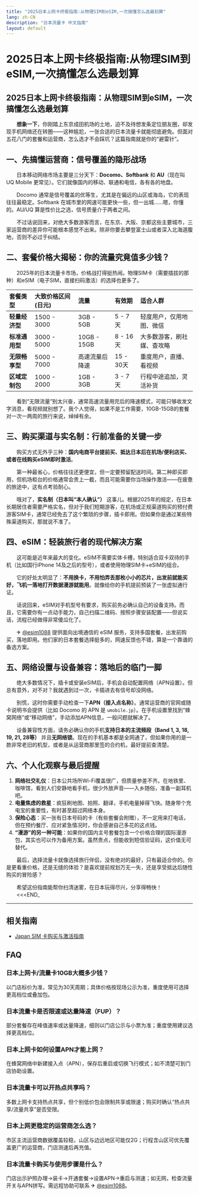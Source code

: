 ```yaml
---
title: "2025日本上网卡终极指南:从物理SIM到eSIM,一次搞懂怎么选最划算"
lang: zh-CN
description: "日本流量卡 中文指南"
layout: default
---
```

# 2025日本上网卡终极指南:从物理SIM到eSIM,一次搞懂怎么选最划算

## 2025日本上网卡终极指南：从物理SIM到eSIM，一次搞懂怎么选最划算

　　**想象一下**，你刚踏上东京成田机场的土地，迫不及待想发条定位朋友圈，却发现手机网络还在转圈——这种尴尬，一张合适的日本流量卡就能彻底避免。但面对五花八门的套餐和运营商，怎么选才不会踩坑？这篇指南就是你的“避雷针”。

## 一、先搞懂运营商：信号覆盖的隐形战场

　　日本移动网络市场主要是三分天下：**Docomo、Softbank** 和 **AU**（现在叫 UQ Mobile 更常见）。它们就像国内的移动、联通和电信，各有各的地盘。

　　Docomo 通常是信号覆盖的优等生，尤其是在偏远的山区或海岛，它的表现往往最稳定。Softbank 在城市里的网速可能更快一些，但一出城……嗯，你懂的。AU/UQ 算是性价比之选，信号质量介于两者之间。

　　不过话说回来，对绝大多数游客而言，在东京、大阪、京都这些主要城市，三家运营商的差异你可能根本感觉不出来。除非你要去攀登富士山或者深入北海道腹地，否则不必过于纠结。

## 二、套餐价格大揭秘：你的流量究竟值多少钱？

　　2025年的日本流量卡市场，价格战打得挺热闹。物理SIM卡（需要插拔的那种）和eSIM（电子SIM，直接扫码激活）的选择也更多了。

| 套餐类型 | 大致价格区间 (日元) | 流量 | 有效期 | 适合人群 |
| :--- | :--- | :--- | :--- | :--- |
| **轻量经济型** | 1500 - 3000 | 3GB - 5GB | 5 - 7天 | 轻度用户，仅用地图、微信 |
| **标准通用型** | 3000 - 5000 | 10GB - 15GB | 8 - 16天 | 大多数游客，刷社媒、查攻略 |
| **无限畅享型** | 5000 - 7000 | 高速流量后降速 | 15 - 30天 | 重度用户，直播、看视频 |
| **区域定制包** | 1000 - 2000 | 1GB - 3GB | 3 - 7天 | 行程中途追加，灵活补货 |

　　看到“无限流量”别太兴奋，通常高速流量用完后的降速模式，可能只够收发文字消息，看视频就别想了。我个人觉得，如果不是工作需要，10GB-15GB的套餐对一次一两周的旅行来说，绰绰有余。

## 三、购买渠道与实名制：行前准备的关键一步

　　购买方式无外乎三种：**国内电商平台提前买、抵达日本后在机场/便利店买、或者在线购买eSIM即时激活**。

　　第一种最省心，价格往往还更便宜，但一定要预留配送时间。第二种即买即用，但机场柜台的价格通常会贵上一截，而且可能需要你当场操作激活——在疲惫的旅途中，这有点考验耐心。

　　哦对了，**实名制（日本叫“本人确认”）** 这事儿。根据2025年的规定，在日本长期居住者需要严格实名，但对于我们短期游客，在机场或正规渠道购买的预付费游客SIM卡，通常已经免去了这个繁琐的步骤，插卡即用。但如果你是通过某些特殊渠道购买，那就说不准了。

## 四、eSIM：轻装旅行者的现代解决方案

　　这可能是近年来最大的变化。eSIM不需要实体卡槽，特别适合双卡双待的手机（比如国行iPhone 14及之后的型号），或者使用物理SIM卡+eSIM的组合。

　　它的好处太明显了：**不用换卡，不用怕弄丢那枚小小的芯片，出发前就能买好，飞机一落地打开数据漫游就能用**。就像给你的手机提前预装了一张虚拟通行证。

　　话说回来，eSIM对手机型号有要求，购买前务必确认自己的设备支持。而且，它需要你有一点动手能力，自己扫描二维码、按照步骤安装配置——但说实话，流程已经做得非常傻瓜化了。

　　✈ [@esim1088](https://t.me/s/esim1088) 提供面向出境通信的 eSIM 服务，支持多国套餐，出发前购买，落地即用。他们家的日本套餐选择挺多的，网速反馈也不错，算是一个靠谱的备选方案。

## 五、网络设置与设备兼容：落地后的临门一脚

　　绝大多数情况下，插卡或安装eSIM后，手机会自动配置网络（APN设置）。但总有意外，对不对？我就遇到过一次，卡插进去有信号却没网络。

　　别慌，这时你需要手动检查一下**APN（接入点名称）**。通常运营商的官网或随卡说明书会提供（比如 Docomo 的 APN 是 `umobile.jp`）。在手机设置里找到“蜂窝网络”或“移动网络”，手动添加APN信息，一般问题就解决了。

　　设备兼容性方面，请务必确认你的手机**支持日本的主流频段（Band 1, 3, 18, 19, 21, 28等）** 并且**无网络锁**。现在的手机基本都是全网通了，但如果你用的是一款非常老旧的机型，或者是从运营商那里签的合约机，最好提前查清楚。

## 六、个人化观察与最后提醒

1.  **网络社交礼仪**：日本公共场所Wi-Fi覆盖很广，但质量参差不齐。在地铁里、咖啡馆，看到人们安静地看手机，很少外放声音——入乡随俗，准备一副耳机吧。
2.  **电量焦虑的救星**：疯狂刷地图、拍照、翻译，手机电量掉得飞快。随身带个充电宝的重要性，有时甚至超过网络本身。
3.  **保险心态**：买一张有日本号码的卡（有些套餐会附赠），不一定用来打电话，但在预约餐厅、应对紧急情况时，你会感谢自己多花的这点钱。
4.  **“漫游”的另一种可能**：如果你的国内主号套餐包含一个价格合理的国际漫游包，其实也可以作为备用方案。虽然贵点，但能收到短信验证码，这价值无可替代。

　　最后，选择流量卡就像选择旅行伴侣，没有绝对的最好，只有最适合你的。你是更看重价格，还是无缝的体验？是喜欢提前规划万无一失，还是享受抵达后随性购买的冒险感？

　　希望这份指南能帮你扫清迷雾，在日本玩得尽兴，分享得畅快！
　　<<<END_

<!-- crosslink -->
---

## 相关指南

- [Japan SIM 卡购买与激活指南](https://faciylike.github.io/japan-sim-guides)

<!-- BEGIN_JAPAN_FAQ -->
## FAQ

### 日本上网卡/流量卡10GB大概多少钱？
以门店标价为准，常见为30天周期；具体价格按现场公示为准，重度使用可选择更高档位或叠加包。

### 日本流量卡是否限速或达量降速（FUP）？
部分套餐存在峰值速率或达量降速，细则以门店公示与小票为准；重度使用建议选择更高档位。

### 日本上网卡如何设置APN才能上网？
在蜂窝网络中新建接入点（APN），保存后重启或切换飞行模式；如不清楚可到门店协助设置。

### 日本流量卡可以开热点共享吗？
多数上网卡支持热点共享，但个别低价包会限制共享或限速；购买时确认“热点共享/流量共享”是否受限。

### 日本上网更稳定的运营商怎么选？
市区主流运营商数据覆盖较稳，山区与边远地区可能仅2G；行程含山区可优先覆盖更广的运营商，门店测速后再充值。

### 日本流量卡购买与使用步骤是什么？
门店出示护照办理→装卡→开通套餐→设置APN→重启与测速；如无网，检查流量开关与APN拼写。需远程协助可联系 ✈ [@esim1088](https://t.me/s/esim1088)。

<script type="application/ld+json">
{"@context": "https://schema.org", "@type": "FAQPage", "mainEntity": [{"@type": "Question", "name": "日本上网卡/流量卡10GB大概多少钱？", "acceptedAnswer": {"@type": "Answer", "text": "以门店标价为准，常见为30天周期；具体价格按现场公示为准，重度使用可选择更高档位或叠加包。"}}, {"@type": "Question", "name": "日本流量卡是否限速或达量降速（FUP）？", "acceptedAnswer": {"@type": "Answer", "text": "部分套餐存在峰值速率或达量降速，细则以门店公示与小票为准；重度使用建议选择更高档位。"}}, {"@type": "Question", "name": "日本上网卡如何设置APN才能上网？", "acceptedAnswer": {"@type": "Answer", "text": "在蜂窝网络中新建接入点（APN），保存后重启或切换飞行模式；如不清楚可到门店协助设置。"}}, {"@type": "Question", "name": "日本流量卡可以开热点共享吗？", "acceptedAnswer": {"@type": "Answer", "text": "多数上网卡支持热点共享，但个别低价包会限制共享或限速；购买时确认“热点共享/流量共享”是否受限。"}}, {"@type": "Question", "name": "日本上网更稳定的运营商怎么选？", "acceptedAnswer": {"@type": "Answer", "text": "市区主流运营商数据覆盖较稳，山区与边远地区可能仅2G；行程含山区可优先覆盖更广的运营商，门店测速后再充值。"}}, {"@type": "Question", "name": "日本流量卡购买与使用步骤是什么？", "acceptedAnswer": {"@type": "Answer", "text": "门店出示护照办理→装卡→开通套餐→设置APN→重启与测速；如无网，检查流量开关与APN拼写。需远程协助可联系 ✈ @esim1088。"}}]}
</script>
<!-- END_JAPAN_FAQ -->

